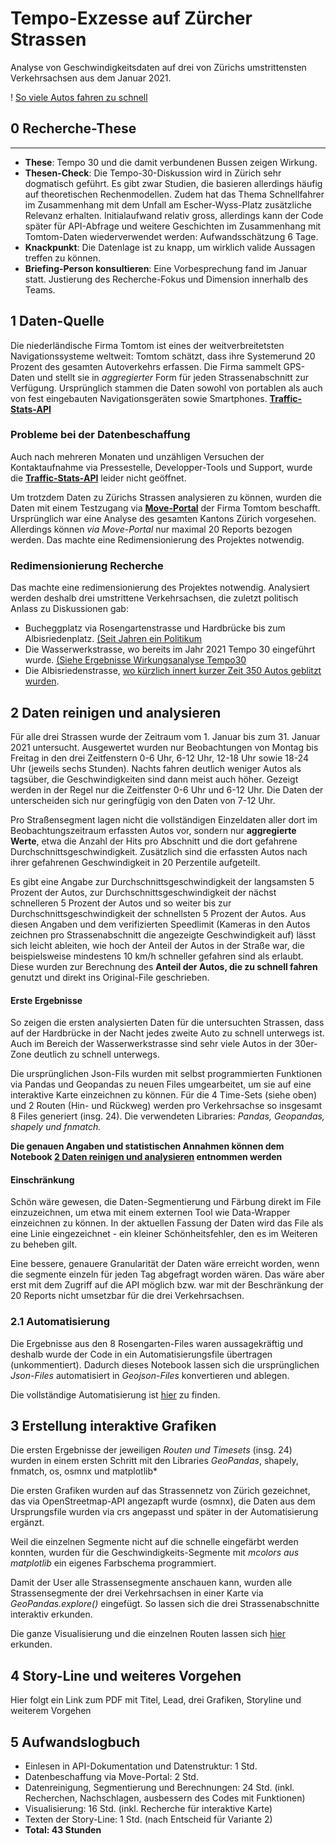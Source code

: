 # Tempo-Exzesse auf Zürcher Strassen

Analyse von Geschwindigkeitsdaten auf drei von Zürichs umstrittensten Verkehrsachsen aus dem Januar 2021.  

! [So viele Autos fahren zu schnell](/graph_all.jpg)


## 0 Recherche-These
------------------------------------------------------------------------------------------------------------------------

- **These**: Tempo 30 und die damit verbundenen Bussen zeigen Wirkung.
- **Thesen-Check**: Die Tempo-30-Diskussion wird in Zürich sehr dogmatisch geführt. Es gibt zwar Studien, die basieren allerdings häufig auf theoretischen Rechenmodellen. Zudem hat das Thema Schnellfahrer im Zusammenhang mit dem Unfall am Escher-Wyss-Platz zusätzliche Relevanz erhalten. Initialaufwand relativ gross, allerdings kann der Code später für API-Abfrage und weitere Geschichten im Zusammenhang mit Tomtom-Daten wiederverwendet werden: Aufwandsschätzung 6 Tage. 
- **Knackpunkt**: Die Datenlage ist zu knapp, um wirklich valide Aussagen treffen zu können. 
- **Briefing-Person konsultieren**: Eine Vorbesprechung fand im Januar statt. Justierung des Recherche-Fokus und Dimension innerhalb des Teams. 

## 1 Daten-Quelle

Die niederländische Firma Tomtom ist eines der weitverbreitetsten Navigationssysteme weltweit: Tomtom schätzt, dass ihre Systemerund 20 Prozent des gesamten Autoverkehrs erfassen. Die Firma sammelt GPS-Daten und stellt sie in *aggregierter* Form für jeden Strassenabschnitt zur Verfügung. Ursprünglich stammen die Daten sowohl von portablen als auch von fest eingebauten Navigationsgeräten sowie Smartphones. **[Traffic-Stats-API](https://developer.tomtom.com/traffic-stats/documentation/api/introduction)**

### Probleme bei der Datenbeschaffung

Auch nach mehreren Monaten und unzähligen Versuchen der Kontaktaufnahme via Pressestelle, Developper-Tools und Support, wurde die **[Traffic-Stats-API](https://developer.tomtom.com/traffic-stats/documentation/api/introduction)** leider nicht geöffnet. 

Um trotzdem Daten zu Zürichs Strassen analysieren zu können, wurden die Daten mit einem Testzugang via **[Move-Portal](https://move.tomtom.com/register)** der Firma Tomtom beschafft. Ursprünglich war eine Analyse des gesamten Kantons Zürich vorgesehen. Allerdings können *via Move-Portal* nur maximal 20 Reports bezogen werden. Das machte eine Redimensionierung des Projektes notwendig. 

### Redimensionierung Recherche

Das machte eine redimensionierung des Projektes notwendig. Analysiert werden deshalb drei umstrittene Verkehrsachsen, die zuletzt politisch Anlass zu Diskussionen gab: 

- Bucheggplatz via Rosengartenstrasse und Hardbrücke bis zum Albisriedenplatz. [(Seit Jahren ein Politikum](https://www.20min.ch/story/laerm-ueber-grenzwert-trotzdem-blockiert-kantonspolizei-tempo-30-442140576340) 
- Die Wasserwerkstrasse, wo bereits im Jahr 2021 Tempo 30 eingeführt wurde. [(Siehe Ergebnisse Wirkungsanalyse Tempo30](https://www.zh.ch/de/news-uebersicht/medienmitteilungen/2020/07/resultate-der-wirkungsanalyse-zu-tempo-30--liegen-vor.html#-782269903) 
- Die Albisriedenstrasse, [wo kürzlich innert kurzer Zeit 350 Autos geblitzt wurden](https://www.tagesanzeiger.ch/radar-blitzte-350-mal-an-einem-tag-949756423047).


## 2 Daten reinigen und analysieren

Für alle drei Strassen wurde der Zeitraum vom 1. Januar bis zum 31. Januar 2021 untersucht. Ausgewertet wurden nur Beobachtungen von Montag bis Freitag in den drei Zeitfenstern 0-6 Uhr, 6-12 Uhr, 12-18 Uhr sowie 18-24 Uhr (jeweils sechs Stunden). Nachts fahren deutlich weniger Autos als tagsüber, die Geschwindigkeiten sind dann meist auch höher. Gezeigt werden in der Regel nur die Zeitfenster 0-6 Uhr und 6-12 Uhr. Die Daten der  unterscheiden sich nur geringfügig von den Daten von 7-12 Uhr.

Pro Straßensegment lagen nicht die vollständigen Einzeldaten aller dort im Beobachtungszeitraum erfassten Autos vor, sondern nur **aggregierte Werte**, etwa die Anzahl der Hits pro Abschnitt und die dort gefahrene Durchschnittsgeschwindigkeit. Zusätzlich sind die erfassten Autos nach ihrer gefahrenen Geschwindigkeit in 20 Perzentile aufgeteilt.  

Es gibt eine Angabe zur Durchschnittsgeschwindigkeit der langsamsten 5 Prozent der Autos, zur Durchschnittsgeschwindigkeit der nächst schnelleren 5 Prozent der Autos und so weiter bis zur Durchschnittsgeschwindigkeit der schnellsten 5 Prozent der Autos. Aus diesen Angaben und dem verifizierten Speedlimit (Kameras in den Autos zeichnen pro Strassenabschnitt die angezeigte Geschwindigkeit auf) lässt sich leicht ableiten, wie hoch der Anteil der Autos in der Straße war, die beispielsweise mindestens 10 km/h schneller gefahren sind als erlaubt. Diese wurden zur Berechnung des **Anteil der Autos, die zu schnell fahren** genutzt und direkt ins Original-File geschrieben.

#### Erste Ergebnisse

So zeigen die ersten analysierten Daten für die untersuchten Strassen, dass auf der Hardbrücke in der Nacht jedes zweite Auto zu schnell unterwegs ist. Auch im Bereich der Wasserwerkstrasse sind sehr viele Autos in der 30er-Zone deutlich zu schnell unterwegs.

Die ursprünglichen Json-Fils wurden mit selbst programmierten Funktionen via Pandas und Geopandas zu neuen Files umgearbeitet, um sie auf eine interaktive Karte einzeichnen zu können. Für die 4 Time-Sets (siehe oben) und 2 Routen (Hin- und Rückweg) werden pro Verkehrsachse so insgesamt 8 Files generiert (insg. 24). Die verwendeten Libraries: *Pandas, Geopandas, shapely und fnmatch.*

**Die genauen Angaben und statistischen Annahmen können dem Notebook [2 Daten reinigen und analysieren](https://github.com/Aebermal/speed-kt-zh/blob/main/2%20Daten%20reinigen%20und%20analysieren.ipynb) entnommen werden**

#### Einschränkung

Schön wäre gewesen, die Daten-Segmentierung und Färbung direkt im File einzuzeichnen, um etwa mit einem externen Tool wie Data-Wrapper einzeichnen zu können. In der aktuellen Fassung der Daten wird das File als eine Linie eingezeichnet - ein kleiner Schönheitsfehler, den es im Weiteren zu beheben gilt. 

Eine bessere, genauere Granularität der Daten wäre erreicht worden, wenn die segmente einzeln für jeden Tag abgefragt worden wären. Das wäre aber erst mit dem Zugriff auf die API möglich bzw. war mit der Beschränkung der 20 Reports nicht umsetzbar für die drei Verkehrsachsen.

### 2.1 Automatisierung

Die Ergebnisse aus den 8 Rosengarten-Files waren aussagekräftig und deshalb wurde der Code in ein Automatisierungsfile übertragen (unkommentiert). Dadurch dieses Notebook lassen sich die ursprünglichen *Json-Files* automatisiert in *Geojson-Files* konvertieren und ablegen. 

Die vollständige Automatisierung ist [hier](https://github.com/Aebermal/speed-kt-zh/blob/main/2.1_Automatisierung.ipynb) zu finden.


## 3 Erstellung interaktive Grafiken

Die ersten Ergebnisse der jeweiligen *Routen und Timesets* (insg. 24) wurden in einem ersten Schritt mit den Libraries *GeoPandas*, shapely, fnmatch, os, osmnx und matplotlib* 

Die ersten Grafiken wurden auf das Strassennetz von Zürich gezeichnet, das via OpenStreetmap-API angezapft wurde (osmnx), die Daten aus dem Ursprungsfile wurden via crs angepasst und später in der Automatisierung ergänzt. 

Weil die einzelnen Segmente nicht auf die schnelle eingefärbt werden konnten, wurden für die Geschwindigkeits-Segmente mit *mcolors aus matplotlib* ein eigenes Farbschema programmiert. 

Damit der User alle Strassensegmente anschauen kann, wurden alle Strassensegmente der drei Verkehrsachsen in einer Karte via *GeoPandas.explore()* eingefügt. So lassen sich die drei Strassenabschnitte interaktiv erkunden. 

Die ganze Visualisierung und die einzelnen Routen lassen sich [hier](https://github.com/Aebermal/speed-kt-zh/blob/main/3%20Daten%20visualisieren.ipynb) erkunden.


## 4 Story-Line und weiteres Vorgehen

Hier folgt ein Link zum PDF mit Titel, Lead, drei Grafiken, Storyline und weiterem Vorgehen

## 5 Aufwandslogbuch 

- Einlesen in API-Dokumentation und Datenstruktur: 1 Std. 
- Datenbeschaffung via Move-Portal: 2 Std. 
- Datenreinigung, Segmentierung und Berechnungen: 24 Std. (inkl. Recherchen, Nachschlagen, ausbessern des Codes mit Funktionen)
- Visualisierung: 16 Std. (inkl. Recherche für interaktive Karte) 
- Texten der Story-Line: 1 Std. (nach Entscheid für Variante 2)
- **Total: 43 Stunden**






